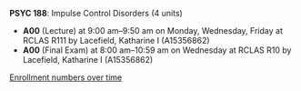 **PSYC 188**: Impulse Control Disorders (4 units)

- **A00** (Lecture) at 9:00 am–9:50 am on Monday, Wednesday, Friday at RCLAS R111 by Lacefield, Katharine I (A15356862)
- **A00** (Final Exam) at 8:00 am–10:59 am on Wednesday at RCLAS R10 by Lacefield, Katharine I (A15356862)

[Enrollment numbers over time](./PSYC188.tsv)
